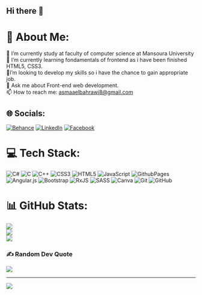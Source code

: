 ## Hi there 👋

# 💫 About Me:
🔭 I’m currently study at faculty of computer science at Mansoura University<br>
🌱 I’m currently learning fondamentals of frontend as i have been finished HTML5, CSS3. <br>
👯I’m looking to develop my skills so i have the chance to gain appropriate job. <br>
💬 Ask me about Front-end web development.<br>
📫 How to reach me: asmaaelbahrawi8@gmail.com<br>



## 🌐 Socials:
[![Behance](https://img.shields.io/badge/Behance-1769ff?logo=behance&logoColor=white)](https://behance.net/asmaaelbahrawi1) [![LinkedIn](https://img.shields.io/badge/LinkedIn-%230077B5.svg?logo=linkedin&logoColor=white)](https://linkedin.com/in/asmaa-elbahrawi)
[![Facebook](https://img.shields.io/badge/Facebook-%230077B5.svg?logo=Facebook&logoColor=white)](https://www.facebook.com/asmaaelbahrawi?mibextid=JRoKGi)


# 💻 Tech Stack:
![C#](https://img.shields.io/badge/c%23-%23239120.svg?style=for-the-badge&logo=csharp&logoColor=white) ![C](https://img.shields.io/badge/c-%2300599C.svg?style=for-the-badge&logo=c&logoColor=white) ![C++](https://img.shields.io/badge/c++-%2300599C.svg?style=for-the-badge&logo=c%2B%2B&logoColor=white) ![CSS3](https://img.shields.io/badge/css3-%231572B6.svg?style=for-the-badge&logo=css3&logoColor=white) ![HTML5](https://img.shields.io/badge/html5-%23E34F26.svg?style=for-the-badge&logo=html5&logoColor=white) ![JavaScript](https://img.shields.io/badge/javascript-%23323330.svg?style=for-the-badge&logo=javascript&logoColor=%23F7DF1E) ![GithubPages](https://img.shields.io/badge/github%20pages-121013?style=for-the-badge&logo=github&logoColor=white) ![Angular.js](https://img.shields.io/badge/angular.js-%23E23237.svg?style=for-the-badge&logo=angularjs&logoColor=white) ![Bootstrap](https://img.shields.io/badge/bootstrap-%238511FA.svg?style=for-the-badge&logo=bootstrap&logoColor=white) ![RxJS](https://img.shields.io/badge/rxjs-%23B7178C.svg?style=for-the-badge&logo=reactivex&logoColor=white) ![SASS](https://img.shields.io/badge/SASS-hotpink.svg?style=for-the-badge&logo=SASS&logoColor=white) ![Canva](https://img.shields.io/badge/Canva-%2300C4CC.svg?style=for-the-badge&logo=Canva&logoColor=white) ![Git](https://img.shields.io/badge/git-%23F05033.svg?style=for-the-badge&logo=git&logoColor=white) ![GitHub](https://img.shields.io/badge/github-%23121011.svg?style=for-the-badge&logo=github&logoColor=white)
# 📊 GitHub Stats:
![](https://github-readme-stats.vercel.app/api?username=asmaaelbahrawi1&theme=dark&hide_border=false&include_all_commits=false&count_private=true)<br/>
![](https://github-readme-streak-stats.herokuapp.com/?user=asmaaelbahrawi1&theme=dark&hide_border=false)<br/>
![](https://github-readme-stats.vercel.app/api/top-langs/?username=asmaaelbahrawi1&theme=dark&hide_border=false&include_all_commits=false&count_private=true&layout=compact)

### ✍️ Random Dev Quote
![](https://quotes-github-readme.vercel.app/api?type=horizontal&theme=radical)

---
[![](https://visitcount.itsvg.in/api?id=asmaaelbahrawi1&icon=0&color=0)](https://visitcount.itsvg.in)

<!-- Proudly created with GPRM ( https://gprm.itsvg.in ) -->

